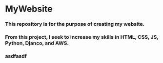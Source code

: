 # MyWebsite

### This repository is for the purpose of creating my website.
### From this project, I seek to increase my skills in HTML, CSS, JS, Python, Djanco, and AWS.
### asdfasdf